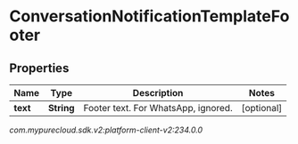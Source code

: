 # ConversationNotificationTemplateFooter


## Properties

| Name | Type | Description | Notes |
| ------------ | ------------- | ------------- | ------------- |
| **text** | **String** | Footer text. For WhatsApp, ignored. |  [optional] |




_com.mypurecloud.sdk.v2:platform-client-v2:234.0.0_
